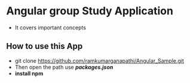 # Angular group Study Application
- It covers important concepts

## How to use this App
- git clone https://github.com/ramkumarganapathi/Angular_Sample.git
- Then open the path use ***packages.json***
- **install npm**
